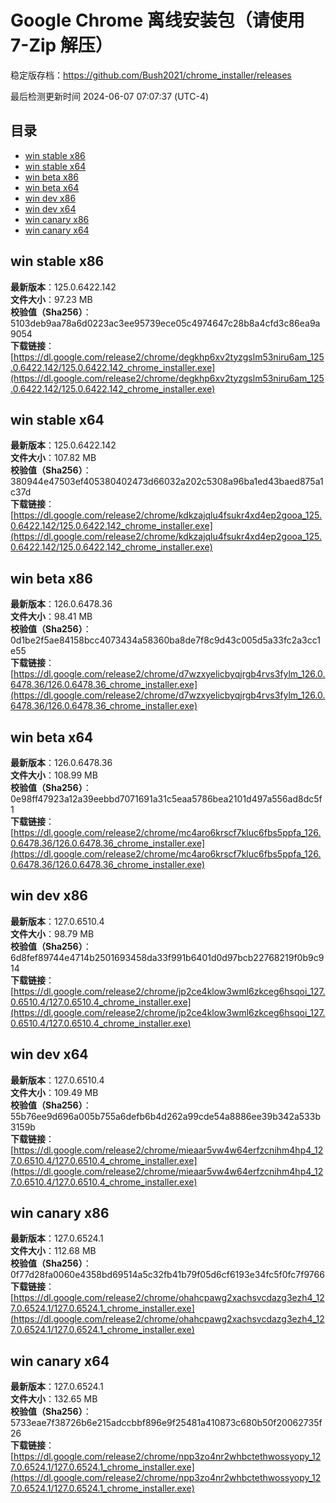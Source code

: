 # Google Chrome 离线安装包（请使用 7-Zip 解压）
稳定版存档：<https://github.com/Bush2021/chrome_installer/releases>

最后检测更新时间
2024-06-07 07:07:37 (UTC-4)


## 目录
* [win stable x86](https://github.com/Bush2021/chrome_installer?tab=readme-ov-file#win-stable-x86)
* [win stable x64](https://github.com/Bush2021/chrome_installer?tab=readme-ov-file#win-stable-x64)
* [win beta x86](https://github.com/Bush2021/chrome_installer?tab=readme-ov-file#win-beta-x86)
* [win beta x64](https://github.com/Bush2021/chrome_installer?tab=readme-ov-file#win-beta-x64)
* [win dev x86](https://github.com/Bush2021/chrome_installer?tab=readme-ov-file#win-dev-x86)
* [win dev x64](https://github.com/Bush2021/chrome_installer?tab=readme-ov-file#win-dev-x64)
* [win canary x86](https://github.com/Bush2021/chrome_installer?tab=readme-ov-file#win-canary-x86)
* [win canary x64](https://github.com/Bush2021/chrome_installer?tab=readme-ov-file#win-canary-x64)

## win stable x86
**最新版本**：125.0.6422.142  
**文件大小**：97.23 MB  
**校验值（Sha256）**：5103deb9aa78a6d0223ac3ee95739ece05c4974647c28b8a4cfd3c86ea9a9054  
**下载链接**：[https://dl.google.com/release2/chrome/degkhp6xv2tyzgslm53niru6am_125.0.6422.142/125.0.6422.142_chrome_installer.exe](https://dl.google.com/release2/chrome/degkhp6xv2tyzgslm53niru6am_125.0.6422.142/125.0.6422.142_chrome_installer.exe)  

## win stable x64
**最新版本**：125.0.6422.142  
**文件大小**：107.82 MB  
**校验值（Sha256）**：380944e47503ef405380402473d66032a202c5308a96ba1ed43baed875a1c37d  
**下载链接**：[https://dl.google.com/release2/chrome/kdkzajqlu4fsukr4xd4ep2gooa_125.0.6422.142/125.0.6422.142_chrome_installer.exe](https://dl.google.com/release2/chrome/kdkzajqlu4fsukr4xd4ep2gooa_125.0.6422.142/125.0.6422.142_chrome_installer.exe)  

## win beta x86
**最新版本**：126.0.6478.36  
**文件大小**：98.41 MB  
**校验值（Sha256）**：0d1be2f5ae84158bcc4073434a58360ba8de7f8c9d43c005d5a33fc2a3cc1e55  
**下载链接**：[https://dl.google.com/release2/chrome/d7wzxyelicbyqjrgb4rvs3fylm_126.0.6478.36/126.0.6478.36_chrome_installer.exe](https://dl.google.com/release2/chrome/d7wzxyelicbyqjrgb4rvs3fylm_126.0.6478.36/126.0.6478.36_chrome_installer.exe)  

## win beta x64
**最新版本**：126.0.6478.36  
**文件大小**：108.99 MB  
**校验值（Sha256）**：0e98ff47923a12a39eebbd7071691a31c5eaa5786bea2101d497a556ad8dc5f1  
**下载链接**：[https://dl.google.com/release2/chrome/mc4aro6krscf7kluc6fbs5ppfa_126.0.6478.36/126.0.6478.36_chrome_installer.exe](https://dl.google.com/release2/chrome/mc4aro6krscf7kluc6fbs5ppfa_126.0.6478.36/126.0.6478.36_chrome_installer.exe)  

## win dev x86
**最新版本**：127.0.6510.4  
**文件大小**：98.79 MB  
**校验值（Sha256）**：6d8fef89744e4714b2501693458da33f991b6401d0d97bcb22768219f0b9c914  
**下载链接**：[https://dl.google.com/release2/chrome/jp2ce4klow3wml6zkceg6hsqoi_127.0.6510.4/127.0.6510.4_chrome_installer.exe](https://dl.google.com/release2/chrome/jp2ce4klow3wml6zkceg6hsqoi_127.0.6510.4/127.0.6510.4_chrome_installer.exe)  

## win dev x64
**最新版本**：127.0.6510.4  
**文件大小**：109.49 MB  
**校验值（Sha256）**：55b76ee9d696a005b755a6defb6b4d262a99cde54a8886ee39b342a533b3159b  
**下载链接**：[https://dl.google.com/release2/chrome/mieaar5vw4w64erfzcnihm4hp4_127.0.6510.4/127.0.6510.4_chrome_installer.exe](https://dl.google.com/release2/chrome/mieaar5vw4w64erfzcnihm4hp4_127.0.6510.4/127.0.6510.4_chrome_installer.exe)  

## win canary x86
**最新版本**：127.0.6524.1  
**文件大小**：112.68 MB  
**校验值（Sha256）**：0f77d28fa0060e4358bd69514a5c32fb41b79f05d6cf6193e34fc5f0fc7f9766  
**下载链接**：[https://dl.google.com/release2/chrome/ohahcpawg2xachsvcdazg3ezh4_127.0.6524.1/127.0.6524.1_chrome_installer.exe](https://dl.google.com/release2/chrome/ohahcpawg2xachsvcdazg3ezh4_127.0.6524.1/127.0.6524.1_chrome_installer.exe)  

## win canary x64
**最新版本**：127.0.6524.1  
**文件大小**：132.65 MB  
**校验值（Sha256）**：5733eae7f38726b6e215adccbbf896e9f25481a410873c680b50f20062735f26  
**下载链接**：[https://dl.google.com/release2/chrome/npp3zo4nr2whbctethwossyopy_127.0.6524.1/127.0.6524.1_chrome_installer.exe](https://dl.google.com/release2/chrome/npp3zo4nr2whbctethwossyopy_127.0.6524.1/127.0.6524.1_chrome_installer.exe)  

